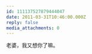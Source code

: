 ```yaml
---
id: 111137527879444047
date: 2011-03-31T10:46:00.000Z
reply: false
media_attachments: 0
---
```


老婆，我又想你了嘛。 ​​​​

